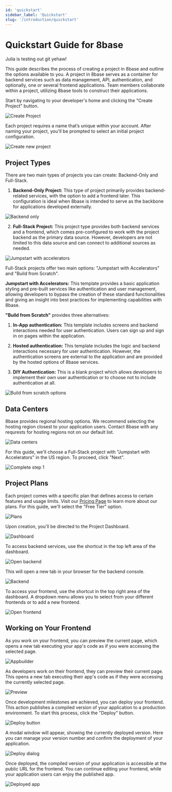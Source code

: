 ```yaml
---
id: 'quickstart'
sidebar_label: 'Quickstart'
slug: '/introduction/quickstart'
---
```

# Quickstart Guide for 8base
Julia is testing out git yehaw!

This guide describes the process of creating a project in 8base and outline the options available to you. A project in 8base serves as a container for backend services such as data management, API, authentication, and optionally, one or several frontend applications. Team members collaborate within a project, utilizing 8base tools to construct their applications.

Start by navigating to your developer's home and clicking the "Create Project" button.

![Create Project](../_images/02-quickstart-02.png)

Each project requires a name that’s unique within your account. After naming your project, you'll be prompted to select an initial project configuration.

![Create new project](../_images/02-quickstart-04.png)


## Project Types

There are two main types of projects you can create: Backend-Only and Full-Stack.

1. **Backend-Only Project:** This type of project primarily provides backend-related services, with the option to add a frontend later. This configuration is ideal when 8base is intended to serve as the backbone for applications developed externally.

![Backend only](../_images/02-quickstart-05.png)


2. **Full-Stack Project:** This project type provides both backend services and a frontend, which comes pre-configured to work with the project backend as the primary data source. However, developers are not limited to this data source and can connect to additional sources as needed.

![Jumpstart with accelerators](../_images/02-quickstart-06.png)


Full-Stack projects offer two main options: "Jumpstart with Accelerators" and "Build from Scratch".

 **Jumpstart with Accelerators:** This template provides a basic application styling and pre-built services like authentication and user management, allowing developers to bypass the creation of these standard functionalities and giving an insight into best practices for implementing capabilities with 8base.

**"Build from Scratch"** provides three alternatives:

1. **In-App authentication:** This template includes screens and backend interactions needed for user authentication. Users can sign up and sign in on pages within the application.

2. **Hosted authentication:** This template includes the logic and backend interactions necessary for user authentication. However, the authentication screens are external to the application and are provided by the hosted options of 8base services.

3. **DIY Authentication:** This is a blank project which allows developers to implement their own user authentication or to choose not to include authentication at all.

![Build from scratch options](../_images/02-quickstart-07.png)


## Data Centers

8base provides regional hosting options. We recommend selecting the hosting region closest to your application users. Contact 8base with any requrests for hosting regions not on our default list.

![Data centers](../_images/02-quickstart-08.png)


For this guide, we'll choose a Full-Stack project with "Jumpstart with Accelerators" in the US region. To proceed, click "Next".

![Complete step 1](../_images/02-quickstart-09.png)


## Project Plans

Each project comes with a specific plan that defines access to certain features and usage limits. Visit our [Pricing Page](https://www.8base.com/pricing) to learn more about our plans. For this guide, we'll select the "Free Tier" option.

![Plans](../_images/02-quickstart-10.png)


Upon creation, you'll be directed to the Project Dashboard.

![Dashboard](../_images/02-quickstart-11.png)


To access backend services, use the shortcut in the top left area of the dashboard. 

![Open backend](../_images/02-quickstart-12.png)


This will open a new tab in your browser for the backend console.

![Backend](../_images/02-quickstart-13.png)


To access your frontend, use the shortcut in the top right area of the dashboard. A dropdown menu allows you to select from your different frontends or to add a new frontend.

![Open frontend](../_images/02-quickstart-14.png)


## Working on Your Frontend

As you work on your frontend, you can preview the current page, which opens a new tab executing your app's code as if you were accessing the selected page.

![Appbuilder](../_images/02-quickstart-15.png)


As developers work on their frontend, they can preview their current page. This opens a new tab executing their app's code as if they were accessing the currently selected page.

![Preview](../_images/02-quickstart-16.png)


Once development milestones are achieved, you can deploy your frontend. This action publishes a compiled version of your application to a production environment. To start this process, click the "Deploy" button.

![Deploy button](../_images/02-quickstart-17.png)

A modal window will appear, showing the currently deployed version. Here you can manage your version number and confirm the deployment of your application.

![Deploy dialog](../_images/02-quickstart-18.png)

Once deployed, the compiled version of your application is accessible at the public URL for the frontend. You can continue editing your frontend, while your application users can enjoy the published app.

![Deployed app](../_images/02-quickstart-19.png)
